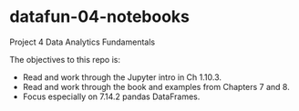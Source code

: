 # datafun-04-notebooks
Project 4 Data Analytics Fundamentals 

The objectives to this repo is:

- Read and work through the Jupyter intro in Ch 1.10.3.
- Read and work through the book and examples from Chapters 7 and 8.
- Focus especially on 7.14.2 pandas DataFrames.